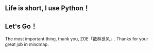 ## Life is short, I use Python！
## Let's Go！

The most important thing, thank you, ZOE「数林觅风」.
Thanks for your great job in mindmap.